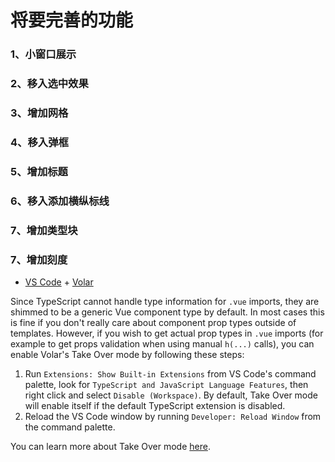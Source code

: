 # 将要完善的功能
### 1、小窗口展示
### 2、移入选中效果
### 3、增加网格
### 4、移入弹框
### 5、增加标题
### 6、移入添加横纵标线
### 7、增加类型块
### 7、增加刻度


- [VS Code](https://code.visualstudio.com/) + [Volar](https://marketplace.visualstudio.com/items?itemName=Vue.volar)


Since TypeScript cannot handle type information for `.vue` imports, they are shimmed to be a generic Vue component type by default. In most cases this is fine if you don't really care about component prop types outside of templates. However, if you wish to get actual prop types in `.vue` imports (for example to get props validation when using manual `h(...)` calls), you can enable Volar's Take Over mode by following these steps:

1. Run `Extensions: Show Built-in Extensions` from VS Code's command palette, look for `TypeScript and JavaScript Language Features`, then right click and select `Disable (Workspace)`. By default, Take Over mode will enable itself if the default TypeScript extension is disabled.
2. Reload the VS Code window by running `Developer: Reload Window` from the command palette.

You can learn more about Take Over mode [here](https://github.com/johnsoncodehk/volar/discussions/471).
